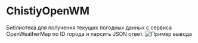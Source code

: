 # ChistiyOpenWM
Библиотека для получения текущих погодных данных с сервиса OpenWeatherMap по ID города и парсить JSON ответ.
![Пример вывода]([https://raw.githubusercontent.com/username/repo/main/images/logo.png](https://github.com/ChistiyAlexay/ChistiyOpenWM/blob/main/ChistiyOpenWM/Images/Img.jpg))
